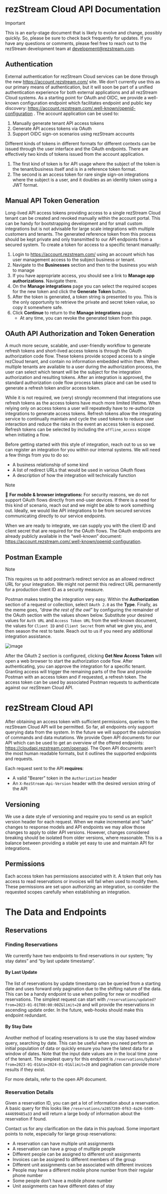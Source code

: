 # rezStream Cloud API Documentation

> [!IMPORTANT]
> This is an early-stage document that is likely to evolve and change, possibly quickly. So, please be sure to check back frequently for updates. If you have any questions or comments, please feel free to reach out to the rezStream development team at development@rezstream.com.

## Authentication

External authentication for rezStream Cloud services can be done through the new https://account.rezstream.com/ site. We don’t currently use this as our primary means of authentication, but it will soon be part of a unified authentication experience for both external applications and all rezStream Cloud systems. As a starting point for OAuth and OIDC, we provide a well-known configuration endpoint which facilitates endpoint and public key discovery: https://account.rezstream.com/.well-known/openid-configuration . The account application can be used to:
1. Manually generate tenant API access tokens
2. Generate API access tokens via OAuth
3. Support OIDC sign-on scenarios using rezStream accounts

Different kinds of tokens in different formats for different contexts can be issued through the user interface and the OAuth endpoints. There are effectively two kinds of tokens issued from the account application. 
1. The first kind of token is for API usage where the subject of the token is the tenant/business itself and is in a reference token format. 
2. The second is an access token for rare single sign-on integrations where the subject is a user, and it doubles as an identity token using a JWT format. 

## Manual API Token Generation 

Long-lived API access tokens providing access to a single rezStream Cloud tenant can be created and revoked manually within the account portal. This can be handy for bootstrapping development and for small custom integrations but is not advisable for large scale integrations with multiple customers and tenants. The generated reference token from this process should be kept private and only transmitted to our API endpoints from a secured system. To create a token for access to a specific tenant manually: 

1. Login to https://account.rezstream.com/ using an account which has user management access to the subject business or tenant.
2. Navigate to the **Businesses** section and then to the business you wish to manage 
3. If you have appropriate access, you should see a link to **Manage app authorizations**. Navigate there. 
4. On the **Manage integrations** page you can select the required scopes for the new token and click the **Generate Token** button. 
5. After the token is generated, a token string is presented to you. This is the only opportunity to retrieve the private and secret token value, so copy it somewhere safe. 
6. Click **Continue** to return to the **Manage integrations** page. 
   * At any time, you can revoke the generated token from this page.

## OAuth API Authorization and Token Generation 

A much more secure, scalable, and user-friendly workflow to generate refresh tokens and short-lived access tokens is through the OAuth authorization code flow. These tokens provide scoped access to a single rezCloud tenant, and contain no information embedded within them. When multiple tenants are available to a user during the authorization process, the user can select which tenant will be the subject for the integration authorization and resulting tokens. After an integration is approved, the standard authorization code flow process takes place and can be used to generate a refresh token and/or access token. 

While it is not required, we (very) strongly recommend that integrations use refresh tokens as the access tokens have much more limited lifetime. When relying only on access tokens a user will repeatedly have to re-authorize integrations to generate access tokens. Refresh tokens allow the integrating service to continually maintain and cycle the used tokens to reduce user interaction and reduce the risks in the event an access token is exposed. Refresh tokens can be selected by including the `offline_access` scope when initiating a flow. 

Before getting started with this style of integration, reach out to us so we can register an integration for you within our internal systems. We will need a few things from you to do so: 

* A business relationship of some kind 
* A list of redirect URLs that would be used in various OAuth flows 
* A description of how the integration will technically function 

> [!NOTE]
> 📱 **For mobile & browser integrations:** For security reasons, we do not support OAuth flows directly from end-user devices. If there is a need for this kind of scenario, reach out and we might be able to work something out. Ideally, we would like API integrations to be from secured services communicating directly to our service endpoints. 

When we are ready to integrate, we can supply you with the client ID and client secret that are required for the OAuth flows. The OAuth endpoints are already publicly available in the “well-known” document: https://account.rezstream.com/.well-known/openid-configuration. 

## Postman Example 

> [!NOTE]
> This requires us to add postman’s redirect service as an allowed redirect URL for your integration. We might not permit this redirect URL permanently for a production client ID as a security measure. 

Postman makes testing the integration very easy. Within the **Authorization** section of a request or collection, select `OAuth 2.0` as the **Type**. Finally, as the meme goes, *“draw the rest of the owl”* by configuring the remainder of the OAuth section with the values shown below. Substitute your desired values for `Auth URL` and `Access Token URL` from the well-known document, the values for `Client ID` and `Client Secret` from what we give you, and then season the rest to taste. Reach out to us if you need any additional integration assistance. 

![image](https://github.com/rezstream/rezStream-Cloud-API-Documentation/assets/1365831/d7ab2569-2bda-4175-95e9-7cabe104edd1)

After the OAuth 2 section is configured, clicking **Get New Access Token** will open a web browser to start the authorization code flow. After authenticating, you can approve the integration for a specific tenant. Granting access will trigger the remaining parts of the flow and provide Postman with an access token and if requested, a refresh token. The access token can be used by associated Postman requests to authenticate against our rezStream Cloud API.

# rezStream Cloud API

After obtaining an access token with sufficient permissions, queries to the rezStream Cloud API will be permitted. So far, all endpoints only support querying data from the system. In the future we will support the submission of commands and data mutations. We provide Open API documents for our API which can be used to get an overview of the offered endpoints: https://cloudapi.rezstream.com/openapi. The Open API documents aren’t the most human readable formats, but it outlines the supported endpoints and requests.

Each request sent to the API **requires**:
* A valid "Bearer" token in the `Authorization` header
* An `X-RezStream-Api-Version` header with the desired version string of the API

## Versioning

We use a date style of versioning and require you to send us an explicit version header for each request. When we make incremental and “safe” changes to response models and API endpoints we may allow those changes to apply to older API versions. However, changes considered breaking should be isolated from older versions, where reasonable. This is a balance between providing a stable yet easy to use and maintain API for integrations.

## Permissions

Each access token has permissions associated with it. A token that only has access to read reservations or invoices will fail when used to modify them. These permissions are set upon authorizing an integration, so consider the requested scopes carefully when establishing an integration.

# The Data and Endpoints

## Reservations

### Finding Reservations

We currently have two endpoints to find reservations in our system; “by stay dates” and “by last update timestamp”.

#### By Last Update

The list of reservations by update timestamp can be queried from a starting date and uses forward only pagination due to the shifting nature of the data. This can be a handy endpoint to use when polling for new or modified reservations. The simplest request can start with `/reservations/updated?from=2023-01-01T00:00:00Z&limit=20` and will provide the reservations in ascending update order. In the future, web-hooks should make this endpoint redundant.

#### By Stay Date

Another method of locating reservations is to use the stay based window query, searching by date. This can be useful when you need perform an initial population of data or quickly ensure you have the latest data for a window of dates. Note that the input date values are in the local time zone of the tenant. The simplest query for this endpoint is `/reservations/byDate?from=2023-01-01&to=2024-01-01&limit=20` and pagination can provide more results if they exist.

For more details, refer to the open API document.

### Reservation Details

Given a reservation ID, you can get a lot of information about a reservation. A basic query for this looks like `/reservations/a2857289-0f63-4a26-b509-444699485a33` and will return a large body of information about the reservation if found.

Contact us for any clarification on the data in this payload. Some important points to note, especially for large group reservations:
* A reservation can have multiple unit assignments
* A reservation can have a group of multiple people
* Different people can be assigned to different unit assignments
* Invoices can be assigned to different members of the group
* Different unit assignments can be associated with different invoices
* People may have a different mobile phone number from their regular phone number
* Some people don’t have a mobile phone number
* Unit assignments can have different dates of stay
